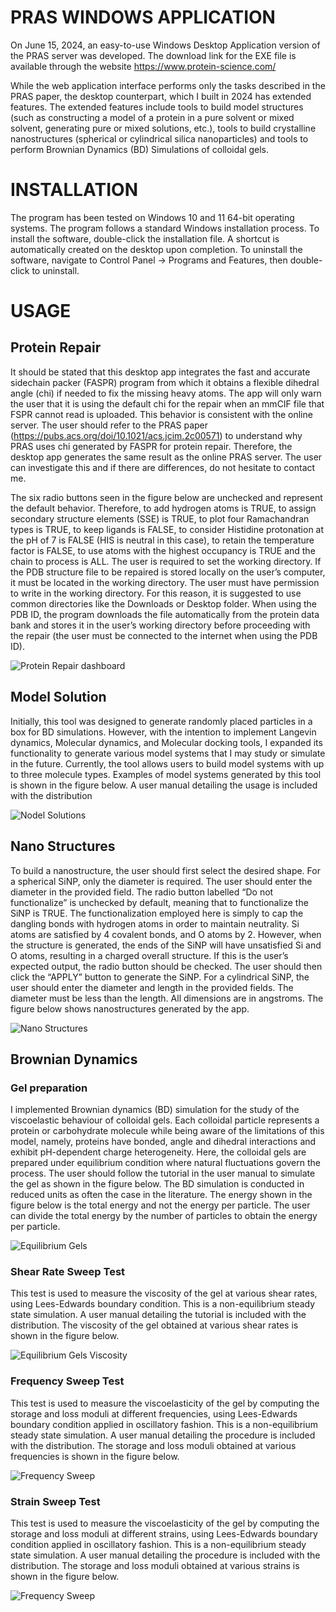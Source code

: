 # PRAS WINDOWS APPLICATION

On June 15, 2024, an easy-to-use Windows Desktop Application version of the PRAS server was developed. The download link for the EXE file is available through the website https://www.protein-science.com/

While the web application interface performs only the tasks described in the PRAS paper, the desktop counterpart, which I built in 2024 has extended features. The extended features include tools to build model structures (such as constructing a model of a protein in a pure solvent or mixed solvent, generating pure or mixed solutions, etc.), tools to build crystalline nanostructures (spherical or cylindrical silica nanoparticles) and tools to perform Brownian Dynamics (BD) Simulations of colloidal gels.

# INSTALLATION

The program has been tested on Windows 10 and 11 64-bit operating systems. The program follows a standard Windows installation process. To install the software, double-click the installation file. A shortcut is automatically created on the desktop upon completion. To uninstall the software, navigate to Control Panel -> Programs and Features, then double-click to uninstall.

# USAGE
## Protein Repair
It should be stated that this desktop app integrates the fast and accurate sidechain packer (FASPR) program from which it obtains a flexible dihedral angle (chi) if needed to fix the missing heavy atoms. The app will only warn the user that it is using the default chi for the repair when an mmCIF file that FSPR cannot read is uploaded. This behavior is consistent with the online server. The user should refer to the PRAS paper (https://pubs.acs.org/doi/10.1021/acs.jcim.2c00571) to understand why PRAS uses chi generated by FASPR for protein repair. Therefore, the desktop app generates the same result as the online PRAS server. The user can investigate this and if there are differences, do not hesitate to contact me.
  
The six radio buttons seen in the figure below are unchecked and represent the default behavior. Therefore, to add hydrogen atoms is TRUE, to assign secondary structure elements (SSE) is TRUE, to plot four Ramachandran types is TRUE, to keep ligands is FALSE, to consider Histidine protonation at the pH of 7 is FALSE (HIS is neutral in this case), to retain the temperature factor is FALSE, to use atoms with the highest occupancy is TRUE and the chain to process is ALL. The user is required to set the working directory. If the PDB structure file to be repaired is stored locally on the user’s computer, it must be located in the working directory. The user must have permission to write in the working directory. For this reason, it is suggested to use common directories like the Downloads or Desktop folder. When using the PDB ID, the program downloads the file automatically from the protein data bank and stores it in the user’s working directory before proceeding with the repair (the user must be connected to the internet when using the PDB ID).

![Protein Repair dashboard](https://github.com/osita-sunday-nnyigide/PRAS_Server_Windows_App/blob/main/protein%20repair.png)

## Model Solution
Initially, this tool was designed to generate randomly placed particles in a box for BD simulations. However, with the intention to implement Langevin dynamics, Molecular dynamics, and Molecular docking tools, I expanded its functionality to generate various model systems that I may study or simulate in the future. Currently, the tool allows users to build model systems with up to three molecule types. Examples of model systems generated by this tool is shown in the figure below. A user manual detailing the usage is included with the distribution

![Nodel Solutions](https://github.com/osita-sunday-nnyigide/PRAS_Server_Windows_App/blob/main/model%20solutions.png)

## Nano Structures
To build a nanostructure, the user should first select the desired shape. For a spherical SiNP, only the diameter is required. The user should enter the diameter in the provided field. The radio button labelled “Do not functionalize” is unchecked by default, meaning that to functionalize the SiNP is TRUE. The functionalization employed here is simply to cap the dangling bonds with hydrogen atoms in order to maintain neutrality. Si atoms are satisfied by 4 covalent bonds, and O atoms by 2. However, when the structure is generated, the ends of the SiNP will have unsatisfied Si and O atoms, resulting in a charged overall structure. If this is the user’s expected output, the radio button should be checked. The user should then click the “APPLY” button to generate the SiNP. For a cylindrical SiNP, the user should enter the diameter and length in the provided fields. The diameter must be less than the length. All dimensions are in angstroms. The figure below shows nanostructures generated by the app.

![Nano Structures](https://github.com/osita-sunday-nnyigide/PRAS_Server_Windows_App/blob/main/nano%20structures.png)

## Brownian Dynamics
### Gel preparation
I implemented Brownian dynamics (BD) simulation for the study of the viscoelastic behaviour of colloidal gels. Each colloidal particle represents a protein or carbohydrate molecule while being aware of the limitations of this model, namely, proteins have bonded, angle and dihedral interactions and exhibit pH-dependent charge heterogeneity. Here, the colloidal gels are prepared under equilibrium condition where natural fluctuations govern the process. The user should follow the tutorial in the user manual to simulate the gel as shown in the figure below. The BD simulation is conducted in reduced units as often the case in the literature. The energy shown in the figure below is the total energy and not the energy per particle. The user can divide the total energy by the number of particles to obtain the energy per particle.

![Equilibrium Gels](https://github.com/osita-sunday-nnyigide/PRAS_Server_Windows_App/blob/main/equilibrium%20gels.png)

### Shear Rate Sweep Test 
This test is used to measure the viscosity of the gel at various shear rates, using Lees-Edwards boundary condition. This is a non-equilibrium steady state simulation. A user manual detailing the tutorial is included with the distribution. The viscosity of the gel obtained at various shear rates is shown in the figure below.

![Equilibrium Gels Viscosity](https://github.com/osita-sunday-nnyigide/PRAS_Server_Windows_App/blob/main/equilibrium%20gels%20viscosity.png)

### Frequency Sweep Test 
This test is used to measure the viscoelasticity of the gel by computing the storage and loss moduli at different frequencies, using Lees-Edwards boundary condition applied in oscillatory fashion. This is a non-equilibrium steady state simulation. A user manual detailing the procedure is included with the distribution. The storage and loss moduli obtained at various frequencies is shown in the figure below.

![Frequency Sweep](https://github.com/osita-sunday-nnyigide/PRAS_Server_Windows_App/blob/main/frequency%20sweep.png)

### Strain Sweep Test 
This test is used to measure the viscoelasticity of the gel by computing the storage and loss moduli at different strains, using Lees-Edwards boundary condition applied in oscillatory fashion. This is a non-equilibrium steady state simulation. A user manual detailing the procedure is included with the distribution. The storage and loss moduli obtained at various strains is shown in the figure below.

![Frequency Sweep](https://github.com/osita-sunday-nnyigide/PRAS_Server_Windows_App/blob/main/strain%20sweep.pngng)
